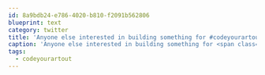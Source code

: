 ```yaml
---
id: 8a9bdb24-e786-4020-b810-f2091b562806
blueprint: text
category: twitter
title: 'Anyone else interested in building something for #codeyourartout http://www.webnotwar.ca/competition/'
caption: 'Anyone else interested in building something for <span class="hashtag hashtag_local">#<a href="http://tweettemp.darylchymko.ca/?tag=codeyourartout">codeyourartout</a> http://www.webnotwar.ca/competition/'
tags:
  - codeyourartout
---
```

